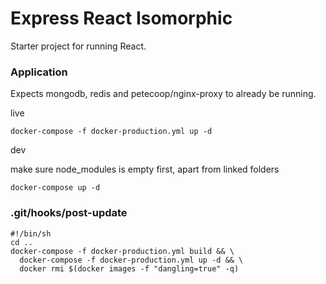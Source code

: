 # Express React Isomorphic

Starter project for running React.


### Application

Expects mongodb, redis and petecoop/nginx-proxy to already be running.

live
```
docker-compose -f docker-production.yml up -d
```

dev

make sure node_modules is empty first, apart from linked folders
```
docker-compose up -d
```

### .git/hooks/post-update

```
#!/bin/sh
cd ..
docker-compose -f docker-production.yml build && \
  docker-compose -f docker-production.yml up -d && \
  docker rmi $(docker images -f "dangling=true" -q)
```
